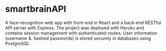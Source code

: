 # smartbrainAPI
A face-recognition web app with front-end in React and a back-end RESTful API server with Express. The project was deployed with Heroku and contains session management with authenticated routes. User information (username &. hashed passwords) is stored securely in databases using PostgreSQL
